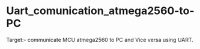 # Uart_comunication_atmega2560-to-PC

Target:- communicate MCU atmega2560 to PC and Vice versa using UART.
